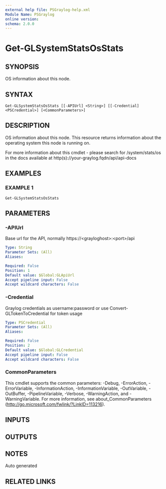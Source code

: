 ```yaml
---
external help file: PSGraylog-help.xml
Module Name: PSGraylog
online version:
schema: 2.0.0
---
```


# Get-GLSystemStatsOsStats

## SYNOPSIS
OS information about this node.

## SYNTAX

```
Get-GLSystemStatsOsStats [[-APIUrl] <String>] [[-Credential] <PSCredential>] [<CommonParameters>]
```

## DESCRIPTION
OS information about this node.
This resource returns information about the operating system this node is running on.

For more information about this cmdlet - please search for /system/stats/os in the docs available at http(s)://your-graylog.fqdn/api/api-docs

## EXAMPLES

### EXAMPLE 1
```
Get-GLSystemStatsOsStats
```

## PARAMETERS

### -APIUrl
Base url for the API, normally https://\<grayloghost\>:\<port\>/api

```yaml
Type: String
Parameter Sets: (All)
Aliases:

Required: False
Position: 1
Default value: $Global:GLApiUrl
Accept pipeline input: False
Accept wildcard characters: False
```

### -Credential
Graylog credentials as username:password or use Convert-GLTokenToCredential for token usage

```yaml
Type: PSCredential
Parameter Sets: (All)
Aliases:

Required: False
Position: 2
Default value: $Global:GLCredential
Accept pipeline input: False
Accept wildcard characters: False
```

### CommonParameters
This cmdlet supports the common parameters: -Debug, -ErrorAction, -ErrorVariable, -InformationAction, -InformationVariable, -OutVariable, -OutBuffer, -PipelineVariable, -Verbose, -WarningAction, and -WarningVariable. For more information, see about_CommonParameters (http://go.microsoft.com/fwlink/?LinkID=113216).

## INPUTS

## OUTPUTS

## NOTES
Auto generated

## RELATED LINKS
